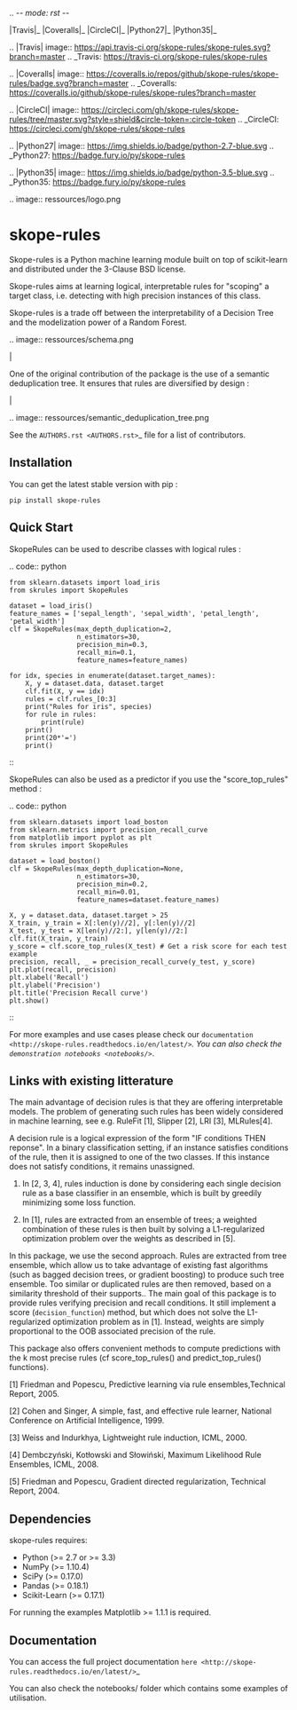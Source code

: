 .. -*- mode: rst -*-

|Travis|_  |Coveralls|_ |CircleCI|_ |Python27|_ |Python35|_

.. |Travis| image:: https://api.travis-ci.org/skope-rules/skope-rules.svg?branch=master
.. _Travis: https://travis-ci.org/skope-rules/skope-rules

.. |Coveralls| image:: https://coveralls.io/repos/github/skope-rules/skope-rules/badge.svg?branch=master
.. _Coveralls: https://coveralls.io/github/skope-rules/skope-rules?branch=master

.. |CircleCI| image:: https://circleci.com/gh/skope-rules/skope-rules/tree/master.svg?style=shield&circle-token=:circle-token
.. _CircleCI: https://circleci.com/gh/skope-rules/skope-rules

.. |Python27| image:: https://img.shields.io/badge/python-2.7-blue.svg
.. _Python27: https://badge.fury.io/py/skope-rules

.. |Python35| image:: https://img.shields.io/badge/python-3.5-blue.svg
.. _Python35: https://badge.fury.io/py/skope-rules

.. image:: ressources/logo.png

skope-rules
===========

Skope-rules is a Python machine learning module built on top of
scikit-learn and distributed under the 3-Clause BSD license.

Skope-rules aims at learning logical, interpretable rules for "scoping" a target
class, i.e. detecting with high precision instances of this class.

Skope-rules is a trade off between the interpretability of a Decision Tree
and the modelization power of a Random Forest.


.. image:: ressources/schema.png

|

One of the original contribution of the package is the use of a semantic deduplication tree.
It ensures that rules are diversified by design :

|

.. image:: ressources/semantic_deduplication_tree.png

See the `AUTHORS.rst <AUTHORS.rst>`_ file for a list of contributors.


Installation
------------

You can get the latest stable version with pip :

    pip install skope-rules

   
Quick Start
------------

SkopeRules can be used to describe classes with logical rules :

.. code:: python

    from sklearn.datasets import load_iris
    from skrules import SkopeRules
    
    dataset = load_iris()
    feature_names = ['sepal_length', 'sepal_width', 'petal_length', 'petal_width']
    clf = SkopeRules(max_depth_duplication=2,
                     n_estimators=30,
                     precision_min=0.3,
                     recall_min=0.1,
                     feature_names=feature_names)
    
    for idx, species in enumerate(dataset.target_names):
        X, y = dataset.data, dataset.target
        clf.fit(X, y == idx)
        rules = clf.rules_[0:3]
        print("Rules for iris", species)
        for rule in rules:
            print(rule)
        print()
        print(20*'=')
        print()
::

SkopeRules can also be used as a predictor if you use the "score_top_rules" method :

.. code:: python

    from sklearn.datasets import load_boston
    from sklearn.metrics import precision_recall_curve
    from matplotlib import pyplot as plt
    from skrules import SkopeRules
    
    dataset = load_boston()
    clf = SkopeRules(max_depth_duplication=None,
                     n_estimators=30,
                     precision_min=0.2,
                     recall_min=0.01,
                     feature_names=dataset.feature_names)
    
    X, y = dataset.data, dataset.target > 25
    X_train, y_train = X[:len(y)//2], y[:len(y)//2]
    X_test, y_test = X[len(y)//2:], y[len(y)//2:]
    clf.fit(X_train, y_train)
    y_score = clf.score_top_rules(X_test) # Get a risk score for each test example
    precision, recall, _ = precision_recall_curve(y_test, y_score)
    plt.plot(recall, precision)
    plt.xlabel('Recall')
    plt.ylabel('Precision')
    plt.title('Precision Recall curve')
    plt.show()
::


For more examples and use cases please check our `documentation <http://skope-rules.readthedocs.io/en/latest/>`_.
You can also check the `demonstration notebooks <notebooks/>`_.

Links with existing litterature
-------------------------------

The main advantage of decision rules is that they are offering interpretable models. The problem of generating such rules has been widely considered in machine learning, see e.g. RuleFit [1], Slipper [2], LRI [3], MLRules[4].

A decision rule is a logical expression of the form "IF conditions THEN reponse". In a binary classification setting, if an instance satisfies conditions of the rule, then it is assigned to one of the two classes. If this instance does not satisfy conditions, it remains unassigned.

1) In [2, 3, 4], rules induction is done by considering each single decision rule as a base classifier in an ensemble, which is built by greedily minimizing some loss function.

2) In [1], rules are extracted from an ensemble of trees; a weighted combination of these rules is then built by solving a L1-regularized optimization problem over the weights as described in [5].

In this package, we use the second approach. Rules are extracted from tree ensemble, which allow us to take advantage of existing fast algorithms (such as bagged decision trees, or gradient boosting) to produce such tree ensemble. Too similar or duplicated rules are then removed, based on a similarity threshold of their supports..
The main goal of this package is to provide rules verifying precision and recall conditions. It still implement a score (`decision_function`) method, but which does not solve the L1-regularized optimization problem as in [1]. Instead, weights are simply proportional to the OOB associated precision of the rule.

This package also offers convenient methods to compute predictions with the k most precise rules (cf score_top_rules() and predict_top_rules() functions).


[1] Friedman and Popescu, Predictive learning via rule ensembles,Technical Report, 2005.

[2] Cohen and Singer, A simple, fast, and effective rule learner, National Conference on Artificial Intelligence, 1999.

[3] Weiss and Indurkhya, Lightweight rule induction, ICML, 2000.

[4] Dembczyński, Kotłowski and Słowiński, Maximum Likelihood Rule Ensembles, ICML, 2008.

[5] Friedman and Popescu, Gradient directed regularization, Technical Report, 2004.

Dependencies
------------

skope-rules requires:

- Python (>= 2.7 or >= 3.3)
- NumPy (>= 1.10.4)
- SciPy (>= 0.17.0)
- Pandas (>= 0.18.1)
- Scikit-Learn (>= 0.17.1)

For running the examples Matplotlib >= 1.1.1 is required.

    
Documentation
--------------

You can access the full project documentation `here <http://skope-rules.readthedocs.io/en/latest/>`_

You can also check the notebooks/ folder which contains some examples of utilisation.
